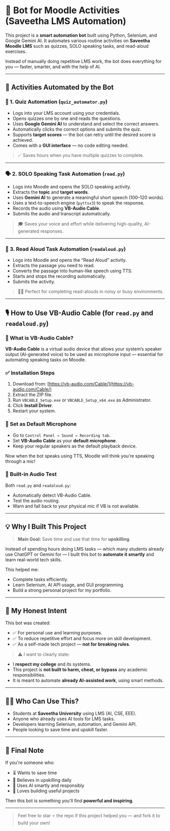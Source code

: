 # 🤖 Bot for Moodle Activities (Saveetha LMS Automation)

This project is a **smart automation bot** built using Python, Selenium, and Google Gemini AI. It automates various routine activities on **Saveetha Moodle LMS** such as quizzes, SOLO speaking tasks, and read-aloud exercises.

Instead of manually doing repetitive LMS work, the bot does everything for you — faster, smarter, and with the help of AI.

---

## 🧩 Activities Automated by the Bot

### 🎯 1. Quiz Automation (`quiz_automator.py`)

- Logs into your LMS account using your credentials.
- Opens quizzes one by one and reads the questions.
- Uses **Google Gemini AI** to understand and select the correct answers.
- Automatically clicks the correct options and submits the quiz.
- Supports **target scores** — the bot can retry until the desired score is achieved.
- Comes with a **GUI interface** — no code editing needed.

> ✅ Saves hours when you have multiple quizzes to complete.

---

### 🗣️ 2. SOLO Speaking Task Automation (`read.py`)

- Logs into Moodle and opens the SOLO speaking activity.
- Extracts the **topic** and **target words**.
- Uses **Gemini AI** to generate a meaningful short speech (100–120 words).
- Uses a text-to-speech engine (`pyttsx3`) to speak the response.
- Records the audio using **VB-Audio Cable**.
- Submits the audio and transcript automatically.

> 🎓 Saves your voice and effort while delivering high-quality, AI-generated responses.

---

### 📖 3. Read Aloud Task Automation (`readaloud.py`)

- Logs into Moodle and opens the “Read Aloud” activity.
- Extracts the passage you need to read.
- Converts the passage into human-like speech using TTS.
- Starts and stops the recording automatically.
- Submits the activity.

> 🧑‍🎓 Perfect for completing read-alouds in noisy or busy environments.

---

## 🎙️ How to Use VB-Audio Cable (for `read.py` and `readaloud.py`)

### 🔧 What is VB-Audio Cable?

**VB-Audio Cable** is a virtual audio device that allows your system’s speaker output (AI-generated voice) to be used as microphone input — essential for automating speaking tasks on Moodle.

### ✅ Installation Steps

1. Download from: [https://vb-audio.com/Cable/](https://vb-audio.com/Cable/)
2. Extract the ZIP file.
3. Run `VBCABLE_Setup.exe` or `VBCABLE_Setup_x64.exe` as Administrator.
4. Click **Install Driver**.
5. Restart your system.

### 🎤 Set as Default Microphone

- Go to `Control Panel → Sound → Recording tab`.
- Set **VB-Audio Cable** as your **default microphone**.
- Keep your regular speakers as the default playback device.

Now when the bot speaks using TTS, Moodle will think you’re speaking through a mic!

### 🧪 Built-in Audio Test

Both `read.py` and `readaloud.py`:
- Automatically detect VB-Audio Cable.
- Test the audio routing.
- Warn and fall back to your physical mic if VB is not available.

---

## 💡 Why I Built This Project

> **Main Goal:** Save time and use that time for **upskilling**.

Instead of spending hours doing LMS tasks — which many students already use ChatGPT or Gemini for — I built this bot to **automate it smartly** and learn real-world tech skills.

This helped me:
- Complete tasks efficiently.
- Learn Selenium, AI API usage, and GUI programming.
- Build a strong personal project for my portfolio.

---

## 🙏 My Honest Intent

This bot was created:
- ✅ For personal use and learning purposes.
- ✅ To reduce repetitive effort and focus more on skill development.
- ✅ As a self-made tech project — **not for breaking rules**.

> ⚠️ I want to clearly state:
- I **respect my college** and its systems.
- This project is **not built to harm, cheat, or bypass** any academic responsibilities.
- It is meant to automate **already AI-assisted work**, using smart methods.

---

## 👨‍💻 Who Can Use This?

- Students at **Saveetha University** using LMS (AI, CSE, EEE).
- Anyone who already uses AI tools for LMS tasks.
- Developers learning Selenium, automation, and Gemini API.
- People looking to save time and upskill faster.

---

## 🏁 Final Note

If you're someone who:

- ⏳ Wants to save time  
- 💪 Believes in upskilling daily  
- 🧠 Uses AI smartly and responsibly  
- 🚀 Loves building useful projects  

Then this bot is something you'll find **powerful and inspiring**.

---

> Feel free to star ⭐ the repo if this project helped you — and fork it to build your own!

